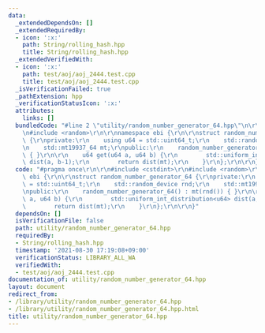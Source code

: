 ```yaml
---
data:
  _extendedDependsOn: []
  _extendedRequiredBy:
  - icon: ':x:'
    path: String/rolling_hash.hpp
    title: String/rolling_hash.hpp
  _extendedVerifiedWith:
  - icon: ':x:'
    path: test/aoj/aoj_2444.test.cpp
    title: test/aoj/aoj_2444.test.cpp
  _isVerificationFailed: true
  _pathExtension: hpp
  _verificationStatusIcon: ':x:'
  attributes:
    links: []
  bundledCode: "#line 2 \"utility/random_number_generator_64.hpp\"\n\r\n#include <cstdint>\r\
    \n#include <random>\r\n\r\nnamespace ebi {\r\n\r\nstruct random_number_generator_64\
    \ {\r\nprivate:\r\n    using u64 = std::uint64_t;\r\n    std::random_device rnd;\r\
    \n    std::mt19937_64 mt;\r\npublic:\r\n    random_number_generator_64() : mt(rnd())\
    \ { }\r\n\r\n    u64 get(u64 a, u64 b) {\r\n        std::uniform_int_distribution<u64>\
    \ dist(a, b-1);\r\n        return dist(mt);\r\n    }\r\n};\r\n\r\n}\n"
  code: "#pragma once\r\n\r\n#include <cstdint>\r\n#include <random>\r\n\r\nnamespace\
    \ ebi {\r\n\r\nstruct random_number_generator_64 {\r\nprivate:\r\n    using u64\
    \ = std::uint64_t;\r\n    std::random_device rnd;\r\n    std::mt19937_64 mt;\r\
    \npublic:\r\n    random_number_generator_64() : mt(rnd()) { }\r\n\r\n    u64 get(u64\
    \ a, u64 b) {\r\n        std::uniform_int_distribution<u64> dist(a, b-1);\r\n\
    \        return dist(mt);\r\n    }\r\n};\r\n\r\n}"
  dependsOn: []
  isVerificationFile: false
  path: utility/random_number_generator_64.hpp
  requiredBy:
  - String/rolling_hash.hpp
  timestamp: '2021-08-30 17:19:08+09:00'
  verificationStatus: LIBRARY_ALL_WA
  verifiedWith:
  - test/aoj/aoj_2444.test.cpp
documentation_of: utility/random_number_generator_64.hpp
layout: document
redirect_from:
- /library/utility/random_number_generator_64.hpp
- /library/utility/random_number_generator_64.hpp.html
title: utility/random_number_generator_64.hpp
---
```

